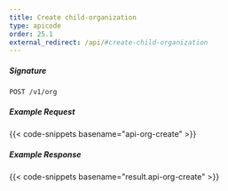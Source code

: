 ```yaml
---
title: Create child-organization
type: apicode
order: 25.1
external_redirect: /api/#create-child-organization
---
```


##### Signature
`POST /v1/org`
##### Example Request
{{< code-snippets basename="api-org-create" >}}
##### Example Response
{{< code-snippets basename="result.api-org-create" >}}
